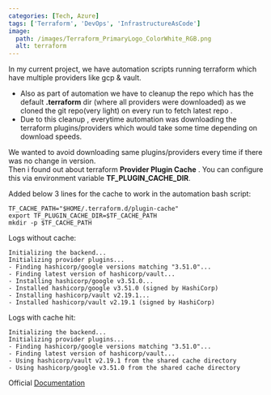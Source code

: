 ```yaml
---
categories: [Tech, Azure]
tags: ['Terraform', 'DevOps', 'InfrastructureAsCode']
image:
  path: /images/Terraform_PrimaryLogo_ColorWhite_RGB.png
  alt: terraform
---
```


In my current project, we have automation scripts running terraform which have multiple providers like gcp & vault.   
+ Also as part of automation we have to cleanup the repo which has the default **.terraform** dir (where all providers were downloaded) as we cloned the git repo(very light) on every run to fetch latest repo .    
+ Due to this cleanup , everytime automation was downloading the terraform plugins/providers which would take some time depending on download speeds.

We wanted to avoid downloading same plugins/providers every time if there was no change in version.   
Then i found out about terraform **Provider Plugin Cache** . You can configure this via environment variable **TF_PLUGIN_CACHE_DIR**.

Added below 3 lines for the cache to work in the automation bash script:
```
TF_CACHE_PATH="$HOME/.terraform.d/plugin-cache"
export TF_PLUGIN_CACHE_DIR=$TF_CACHE_PATH
mkdir -p $TF_CACHE_PATH
```

Logs without cache:
```
Initializing the backend...
Initializing provider plugins...
- Finding hashicorp/google versions matching "3.51.0"...
- Finding latest version of hashicorp/vault...
- Installing hashicorp/google v3.51.0...
- Installed hashicorp/google v3.51.0 (signed by HashiCorp)
- Installing hashicorp/vault v2.19.1...
- Installed hashicorp/vault v2.19.1 (signed by HashiCorp)
```

Logs with cache hit:
```
Initializing the backend...
Initializing provider plugins...
- Finding hashicorp/google versions matching "3.51.0"...
- Finding latest version of hashicorp/vault...
- Using hashicorp/vault v2.19.1 from the shared cache directory
- Using hashicorp/google v3.51.0 from the shared cache directory
```

Official [Documentation](https://www.terraform.io/docs/cli/config/config-file.html#provider-plugin-cache)
